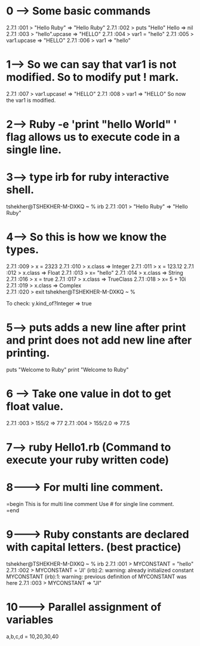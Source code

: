 # 0 --> Some basic commands

2.7.1 :001 > "Hello Ruby"
=> "Hello Ruby"
2.7.1 :002 > puts "Hello"
Hello
=> nil
2.7.1 :003 > "hello".upcase
=> "HELLO"
2.7.1 :004 > var1 = "hello"
2.7.1 :005 > var1.upcase
=> "HELLO"
2.7.1 :006 > var1
=> "hello"

# 1--> So we can say that var1 is not modified. So to modify put ! mark.

2.7.1 :007 > var1.upcase!
=> "HELLO"
2.7.1 :008 > var1
=> "HELLO"
So now the var1 is modified.

# 2--> Ruby -e 'print "hello World" ' flag allows us to execute code in a single line.

# 3--> type irb for ruby interactive shell.

tshekher@TSHEKHER-M-DXKQ ~ % irb
2.7.1 :001 > "Hello Ruby"
=> "Hello Ruby"

# 4--> So this is how we know the types.

2.7.1 :009 > x = 2323
2.7.1 :010 > x.class
=> Integer
2.7.1 :011 > x = 123.12
2.7.1 :012 > x.class
=> Float
2.7.1 :013 > x= "hello"
2.7.1 :014 > x.class
=> String
2.7.1 :016 > x = true
2.7.1 :017 > x.class
=> TrueClass
2.7.1 :018 > x= 5 + 10i
2.7.1 :019 > x.class
=> Complex  
2.7.1 :020 > exit
tshekher@TSHEKHER-M-DXKQ ~ %

To check:
y.kind_of?Integer
=> true

# 5--> puts adds a new line after print and print does not add new line after printing.

puts "Welcome to Ruby"
print "Welcome to Ruby"

# 6 --> Take one value in dot to get float value.

2.7.1 :003 > 155/2
=> 77
2.7.1 :004 > 155/2.0
=> 77.5

# 7--> ruby Hello1.rb (Command to execute your ruby written code)

# 8---> For multi line comment.

=begin
This is for multi line comment
Use # for single line comment.  
=end

# 9---> Ruby constants are declared with capital letters. (best practice)

tshekher@TSHEKHER-M-DXKQ ~ % irb
2.7.1 :001 > MYCONSTANT = "hello"
2.7.1 :002 > MYCONSTANT = 'JI'
(irb):2: warning: already initialized constant MYCONSTANT
(irb):1: warning: previous definition of MYCONSTANT was here
2.7.1 :003 > MYCONSTANT
=> "JI"

# 10---> Parallel assignment of variables

a,b,c,d = 10,20,30,40
